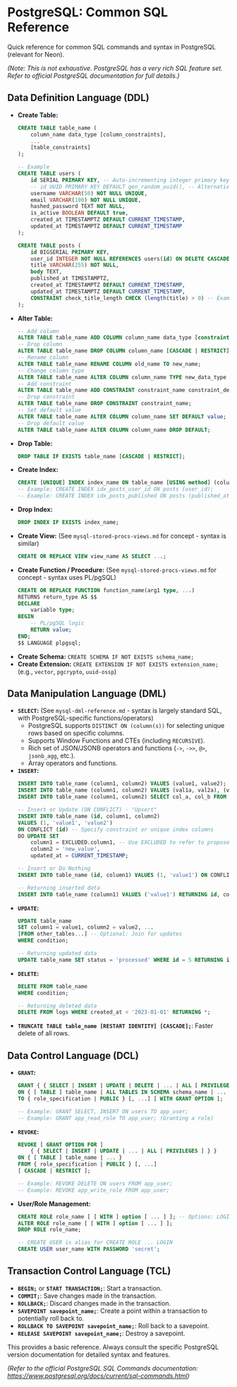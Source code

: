 # PostgreSQL: Common SQL Reference

Quick reference for common SQL commands and syntax in PostgreSQL (relevant for Neon).

*(Note: This is not exhaustive. PostgreSQL has a very rich SQL feature set. Refer to official PostgreSQL documentation for full details.)*

## Data Definition Language (DDL)

*   **Create Table:**
    ```sql
    CREATE TABLE table_name (
        column_name data_type [column_constraints],
        ...
        [table_constraints]
    );

    -- Example
    CREATE TABLE users (
        id SERIAL PRIMARY KEY, -- Auto-incrementing integer primary key
        -- id UUID PRIMARY KEY DEFAULT gen_random_uuid(), -- Alternative using UUID
        username VARCHAR(50) NOT NULL UNIQUE,
        email VARCHAR(100) NOT NULL UNIQUE,
        hashed_password TEXT NOT NULL,
        is_active BOOLEAN DEFAULT true,
        created_at TIMESTAMPTZ DEFAULT CURRENT_TIMESTAMP,
        updated_at TIMESTAMPTZ DEFAULT CURRENT_TIMESTAMP
    );

    CREATE TABLE posts (
        id BIGSERIAL PRIMARY KEY,
        user_id INTEGER NOT NULL REFERENCES users(id) ON DELETE CASCADE, -- Foreign key
        title VARCHAR(255) NOT NULL,
        body TEXT,
        published_at TIMESTAMPTZ,
        created_at TIMESTAMPTZ DEFAULT CURRENT_TIMESTAMP,
        updated_at TIMESTAMPTZ DEFAULT CURRENT_TIMESTAMP,
        CONSTRAINT check_title_length CHECK (length(title) > 0) -- Example check constraint
    );
    ```
*   **Alter Table:**
    ```sql
    -- Add column
    ALTER TABLE table_name ADD COLUMN column_name data_type [constraints];
    -- Drop column
    ALTER TABLE table_name DROP COLUMN column_name [CASCADE | RESTRICT];
    -- Rename column
    ALTER TABLE table_name RENAME COLUMN old_name TO new_name;
    -- Change column type
    ALTER TABLE table_name ALTER COLUMN column_name TYPE new_data_type [USING expression];
    -- Add constraint
    ALTER TABLE table_name ADD CONSTRAINT constraint_name constraint_definition;
    -- Drop constraint
    ALTER TABLE table_name DROP CONSTRAINT constraint_name;
    -- Set default value
    ALTER TABLE table_name ALTER COLUMN column_name SET DEFAULT value;
    -- Drop default value
    ALTER TABLE table_name ALTER COLUMN column_name DROP DEFAULT;
    ```
*   **Drop Table:**
    ```sql
    DROP TABLE IF EXISTS table_name [CASCADE | RESTRICT];
    ```
*   **Create Index:**
    ```sql
    CREATE [UNIQUE] INDEX index_name ON table_name [USING method] (column1 [ASC|DESC], ...);
    -- Example: CREATE INDEX idx_posts_user_id ON posts (user_id);
    -- Example: CREATE INDEX idx_posts_published ON posts (published_at DESC NULLS LAST) WHERE is_published = true; (Partial Index)
    ```
*   **Drop Index:**
    ```sql
    DROP INDEX IF EXISTS index_name;
    ```
*   **Create View:** (See `mysql-stored-procs-views.md` for concept - syntax is similar)
    ```sql
    CREATE OR REPLACE VIEW view_name AS SELECT ...;
    ```
*   **Create Function / Procedure:** (See `mysql-stored-procs-views.md` for concept - syntax uses PL/pgSQL)
    ```sql
    CREATE OR REPLACE FUNCTION function_name(arg1 type, ...)
    RETURNS return_type AS $$
    DECLARE
        variable type;
    BEGIN
        -- PL/pgSQL logic
        RETURN value;
    END;
    $$ LANGUAGE plpgsql;
    ```
*   **Create Schema:** `CREATE SCHEMA IF NOT EXISTS schema_name;`
*   **Create Extension:** `CREATE EXTENSION IF NOT EXISTS extension_name;` (e.g., `vector`, `pgcrypto`, `uuid-ossp`)

## Data Manipulation Language (DML)

*   **`SELECT`:** (See `mysql-dml-reference.md` - syntax is largely standard SQL, with PostgreSQL-specific functions/operators)
    *   PostgreSQL supports `DISTINCT ON (column(s))` for selecting unique rows based on specific columns.
    *   Supports Window Functions and CTEs (including `RECURSIVE`).
    *   Rich set of JSON/JSONB operators and functions (`->`, `->>`, `@>`, `jsonb_agg`, etc.).
    *   Array operators and functions.
*   **`INSERT`:**
    ```sql
    INSERT INTO table_name (column1, column2) VALUES (value1, value2);
    INSERT INTO table_name (column1, column2) VALUES (val1a, val2a), (val1b, val2b);
    INSERT INTO table_name (column1, column2) SELECT col_a, col_b FROM other_table WHERE ...;

    -- Insert or Update (ON CONFLICT) - "Upsert"
    INSERT INTO table_name (id, column1, column2)
    VALUES (1, 'value1', 'value2')
    ON CONFLICT (id) -- Specify constraint or unique index columns
    DO UPDATE SET
        column1 = EXCLUDED.column1, -- Use EXCLUDED to refer to proposed insertion values
        column2 = 'new_value',
        updated_at = CURRENT_TIMESTAMP;

    -- Insert or Do Nothing
    INSERT INTO table_name (id, column1) VALUES (1, 'value1') ON CONFLICT DO NOTHING;

    -- Returning inserted data
    INSERT INTO table_name (column1) VALUES ('value1') RETURNING id, column1;
    ```
*   **`UPDATE`:**
    ```sql
    UPDATE table_name
    SET column1 = value1, column2 = value2, ...
    [FROM other_tables...] -- Optional: Join for updates
    WHERE condition;

    -- Returning updated data
    UPDATE table_name SET status = 'processed' WHERE id = 5 RETURNING id, status;
    ```
*   **`DELETE`:**
    ```sql
    DELETE FROM table_name
    WHERE condition;

    -- Returning deleted data
    DELETE FROM logs WHERE created_at < '2023-01-01' RETURNING *;
    ```
*   **`TRUNCATE TABLE table_name [RESTART IDENTITY] [CASCADE];`**: Faster delete of all rows.

## Data Control Language (DCL)

*   **`GRANT`:**
    ```sql
    GRANT { { SELECT | INSERT | UPDATE | DELETE | ... | ALL [ PRIVILEGES ] } }
    ON { [ TABLE ] table_name | ALL TABLES IN SCHEMA schema_name | ... }
    TO { role_specification | PUBLIC } [, ...] [ WITH GRANT OPTION ];

    -- Example: GRANT SELECT, INSERT ON users TO app_user;
    -- Example: GRANT app_read_role TO app_user; (Granting a role)
    ```
*   **`REVOKE`:**
    ```sql
    REVOKE [ GRANT OPTION FOR ]
        { { SELECT | INSERT | UPDATE | ... | ALL [ PRIVILEGES ] } }
    ON { [ TABLE ] table_name | ... }
    FROM { role_specification | PUBLIC } [, ...]
    [ CASCADE | RESTRICT ];

    -- Example: REVOKE DELETE ON users FROM app_user;
    -- Example: REVOKE app_write_role FROM app_user;
    ```
*   **User/Role Management:**
    ```sql
    CREATE ROLE role_name [ [ WITH ] option [ ... ] ]; -- Options: LOGIN, PASSWORD, CREATEDB, etc.
    ALTER ROLE role_name [ [ WITH ] option [ ... ] ];
    DROP ROLE role_name;

    -- CREATE USER is alias for CREATE ROLE ... LOGIN
    CREATE USER user_name WITH PASSWORD 'secret';
    ```

## Transaction Control Language (TCL)

*   **`BEGIN;`** or **`START TRANSACTION;`**: Start a transaction.
*   **`COMMIT;`**: Save changes made in the transaction.
*   **`ROLLBACK;`**: Discard changes made in the transaction.
*   **`SAVEPOINT savepoint_name;`**: Create a point within a transaction to potentially roll back to.
*   **`ROLLBACK TO SAVEPOINT savepoint_name;`**: Roll back to a savepoint.
*   **`RELEASE SAVEPOINT savepoint_name;`**: Destroy a savepoint.

This provides a basic reference. Always consult the specific PostgreSQL version documentation for detailed syntax and features.

*(Refer to the official PostgreSQL SQL Commands documentation: https://www.postgresql.org/docs/current/sql-commands.html)*